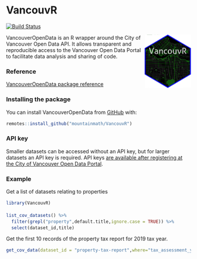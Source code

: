 # VancouvR

<!-- badges: start -->
[![Build Status](https://travis-ci.org/mountainMath/VancouvR.svg?branch=master)](https://travis-ci.org/mountainMath/VancouvR)
<!-- badges: end -->

<a href="https://mountainmath.github.io/VancouvR/index.html"><img src="https://raw.githubusercontent.com/mountainMath/VancouvR/master/images/VancouvR-sticker.png" alt="VancouvR logo" align="right" width = "25%" height = "25%"/></a>

VancouverOpenData is an R wrapper around the City of Vancouver Open Data API. It allows transparent and reproducible access to the Vancouver Open Data Portal to facilitate data analysis and sharing of code.


### Reference
[VancouverOpenData package reference](https://mountainmath.github.io/VancouvR/index.html)

### Installing the package
You can install VancouverOpenData from [GitHub](https://github.com/mountainMath/VancouvR) with:

``` r
remotes::install_github("mountainmath/VancouvR")
```

### API key
Smaller datasets can be accessed without an API key, but for larger datasets an API key is required. API keys [are available after registering at the City of Vancouver Open Data Portal](https://opendata.vancouver.ca/signup/).

### Example

Get a list of datasets relating to properties

``` r
library(VancouvR)

list_cov_datasets() %>%
  filter(grepl("property",default.title,ignore.case = TRUE)) %>%
  select(dataset_id,title)
```

Get the first 10 records of the property tax report for 2019 tax year.

``` r
get_cov_data(dataset_id = "property-tax-report",where="tax_assessment_year=2019",rows=10)
```

